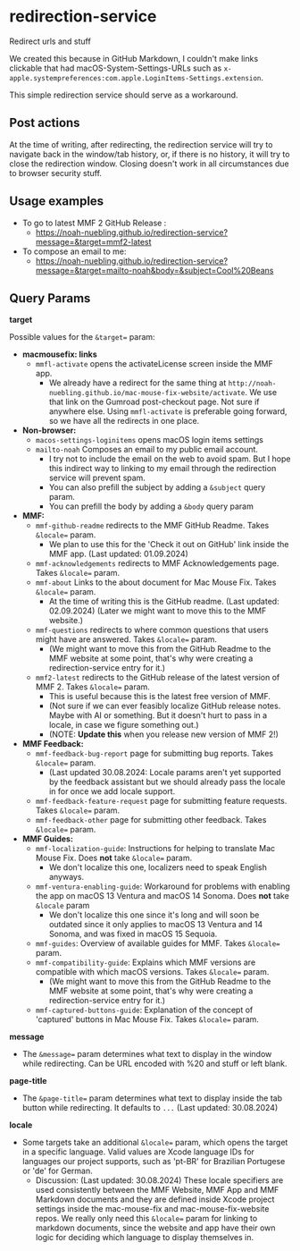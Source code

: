 # redirection-service

Redirect urls and stuff

We created this because in GitHub Markdown, I couldn't make links clickable that had macOS-System-Settings-URLs such as `x-apple.systempreferences:com.apple.LoginItems-Settings.extension`.

This simple redirection service should serve as a workaround.

## Post actions

At the time of writing, after redirecting, the redirection service will try to navigate back in the window/tab history, or, if there is no history, it will try to close the redirection window. Closing doesn't work in all circumstances due to browser security stuff.

## Usage examples

- To go to latest MMF 2 GitHub Release :
  - https://noah-nuebling.github.io/redirection-service?message=&target=mmf2-latest
- To compose an email to me:
  - https://noah-nuebling.github.io/redirection-service?message=&target=mailto-noah&body=&subject=Cool%20Beans

## Query Params

**target**

Possible values for the `&target=` param:

- **macmousefix: links**
  - `mmfl-activate` opens the activateLicense screen inside the MMF app.
    - We already have a redirect for the same thing at `http://noah-nuebling.github.io/mac-mouse-fix-website/activate`. We use that link on the Gumroad post-checkout page. Not sure if anywhere else. Using `mmfl-activate` is preferable going forward, so we have all the redirects in one place.
- **Non-browser:**
  - `macos-settings-loginitems` opens macOS login items settings
  - `mailto-noah` Composes an email to my public email account.
    - I try not to include the email on the web to avoid spam. But I hope this indirect way to linking to my email through the redirection service will prevent spam.
    - You can also prefill the subject by adding a `&subject` query param.
    - You can prefill the body by adding a `&body` query param
- **MMF:**
  - `mmf-github-readme` redirects to the MMF GitHub Readme. Takes `&locale=` param.
    - We plan to use this for the 'Check it out on GitHub' link inside the MMF app. (Last updated: 01.09.2024)
  - `mmf-acknowledgements` redirects to MMF Acknowledgements page. Takes `&locale=` param.
  - `mmf-about` Links to the about document for Mac Mouse Fix. Takes `&locale=` param.
    - At the time of writing this is the GitHub readme. (Last updated: 02.09.2024) (Later we might want to move this to the MMF website.)
  - `mmf-questions` redirects to where common questions that users might have are answered. Takes `&locale=` param.
    - (We might want to move this from the GitHub Readme to the MMF website at some point, that's why were creating a redirection-service entry for it.)
  - `mmf2-latest` redirects to the GitHub release of the latest version of MMF 2. Takes `&locale=` param.
    - This is useful because this is the latest free version of MMF.
    - (Not sure if we can ever feasibly localize GitHub release notes. Maybe with AI or something. But it doesn't hurt to pass in a locale, in case we figure something out.)
    - (NOTE: **Update this** when you release new version of MMF 2!)
- **MMF Feedback:**
  - `mmf-feedback-bug-report` page for submitting bug reports. Takes `&locale=` param.
    - (Last updated 30.08.2024: Locale params aren't yet supported by the feedback assistant but we should already pass the locale in for once we add locale support.
  - `mmf-feedback-feature-request` page for submitting feature requests. Takes `&locale=` param.
  - `mmf-feedback-other` page for submitting other feedback. Takes `&locale=` param. 
- **MMF Guides:**
  - `mmf-localization-guide`: Instructions for helping to translate Mac Mouse Fix. Does **not** take `&locale=` param.
    - We don't localize this one, localizers need to speak English anyways.
  - `mmf-ventura-enabling-guide`: Workaround for problems with enabling the app on macOS 13 Ventura and macOS 14 Sonoma. Does **not** take `&locale` param
    - We don't localize this one since it's long and will soon be outdated since it only applies to macOS 13 Ventura and 14 Sonoma, and was fixed in macOS 15 Sequoia.
  - `mmf-guides`: Overview of available guides for MMF. Takes `&locale=` param.
  - `mmf-compatibility-guide`: Explains which MMF versions are compatible with which macOS versions. Takes `&locale=` param.
    - (We might want to move this from the GitHub Readme to the MMF website at some point, that's why were creating a redirection-service entry for it.) 
  - `mmf-captured-buttons-guide`: Explanation of the concept of 'captured' buttons in Mac Mouse Fix. Takes `&locale=` param.
  
**message**
- The `&message=` param determines what text to display in the window while redirecting. Can be URL encoded with %20 and stuff or left blank.

**page-title**
- The `&page-title=` param determines what text to display inside the tab button while redirecting. It defaults to `...` (Last updated: 30.08.2024)

**locale**
- Some targets take an additional `&locale=` param, which opens the target in a specific language. Valid values are Xcode language IDs for languages our project supports, such as 'pt-BR' for Brazilian Portugese or 'de' for German.
  - Discussion: (Last updated: 30.08.2024) These locale specifiers are used consistently between the MMF Website, MMF App and MMF Markdown documents and they are defined inside Xcode project settings inside the mac-mouse-fix and mac-mouse-fix-website repos. We really only need this `&locale=` param for linking to markdown documents, since the website and app have their own logic for deciding which language to display themselves in.
